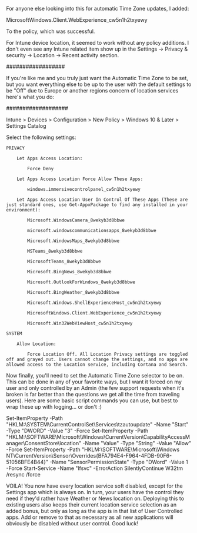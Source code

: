 

For anyone else looking into this for automatic Time Zone updates, I added:

MicrosoftWindows.Client.WebExperience_cw5n1h2txyewy

To the policy, which was successful.

For Intune device location, it seemed to work without any policy additions. I don't even see any Intune related item show up in the Settings -> Privacy & security -> Location -> Recent activity section.



##################


If you're like me and you truly just want the Automatic Time Zone to be set, but you want everything else to be up to the user with the default settings to be "Off" due to Europe or another regions concern of location services here's what you do: 


###################


 Intune > Devices > Configuration > New Policy > Windows 10 & Later > Settings Catalog

Select the following settings:

    PRIVACY

        Let Apps Access Location:

            Force Deny

        Let Apps Access Location Force Allow These Apps:

            windows.immersivecontrolpanel_cw5n1h2txyewy

        Let Apps Access Location User In Control Of These Apps (These are just standard ones, use Get-AppxPackage to find any installed in your environment):

            Microsoft.WindowsCamera_8wekyb3d8bbwe

            microsoft.windowscommunicationsapps_8wekyb3d8bbwe

            Microsoft.WindowsMaps_8wekyb3d8bbwe

            MSTeams_8wekyb3d8bbwe

            MicrosoftTeams_8wekyb3d8bbwe

            Microsoft.BingNews_8wekyb3d8bbwe

            Microsoft.OutlookForWindows_8wekyb3d8bbwe

            Microsoft.BingWeather_8wekyb3d8bbwe

            Microsoft.Windows.ShellExperienceHost_cw5n1h2txyewy

            MicrosoftWindows.Client.WebExperience_cw5n1h2txyewy

            Microsoft.Win32WebViewHost_cw5n1h2txyewy

    SYSTEM

        Allow Location:

            Force Location Off. All Location Privacy settings are toggled off and grayed out. Users cannot change the settings, and no apps are allowed access to the Location service, including Cortana and Search.





Now finally, you'll need to set the Automatic Time Zone selector to be on. This can be done in any of your favorite ways, but I want it forced on my user and only controlled by an Admin (the few support requests when it's broken is far better than the questions we get all the time from traveling users).
Here are some basic script commands you can use, but best to wrap these up with logging... or don't :)

Set-ItemProperty -Path "HKLM:\SYSTEM\CurrentControlSet\Services\tzautoupdate\" -Name "Start" -Type "DWORD" -Value "3" -Force
Set-ItemProperty -Path "HKLM:\SOFTWARE\Microsoft\Windows\CurrentVersion\CapabilityAccessManager\ConsentStore\location" -Name "Value" -Type "String" -Value "Allow" -Force
Set-ItemProperty -Path "HKLM:\SOFTWARE\Microsoft\Windows NT\CurrentVersion\Sensor\Overrides\{BFA794E4-F964-4FDB-90F6-51056BFE4B44}" -Name "SensorPermissionState" -Type "DWord" -Value 1 -Force
Start-Service -Name "lfsvc" -ErrorAction SilentlyContinue
W32tm /resync /force

VOILA! You now have every location service soft disabled, except for the Settings app which is always on. 
In turn, your users have the control they need if they'd rather have Weather or News location on.
Deploying this to existing users also keeps their current location service selection as an added bonus, but only as long as the app is in that list of User Controlled apps.
Add or remove to that as necessary as all new applications will obviously be disabled without user control. Good luck!
